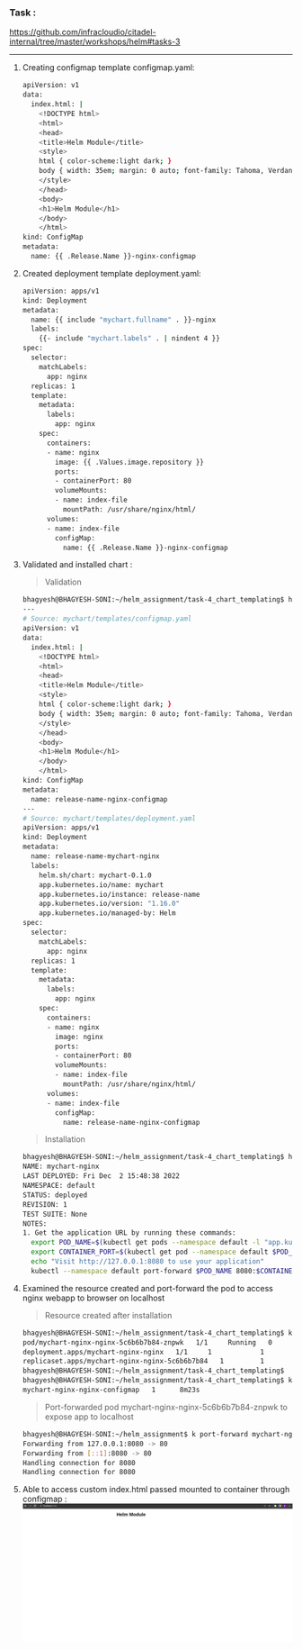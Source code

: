 ### **Task :**

https://github.com/infracloudio/citadel-internal/tree/master/workshops/helm#tasks-3

---

1. Creating configmap template configmap.yaml:
    ```bash
    apiVersion: v1
    data:
      index.html: |
        <!DOCTYPE html>
        <html>
        <head>
        <title>Helm Module</title>
        <style>
        html { color-scheme:light dark; }
        body { width: 35em; margin: 0 auto; font-family: Tahoma, Verdana, Arial, sans-serif; }
        </style>
        </head>
        <body>
        <h1>Helm Module</h1>
        </body>
        </html>
    kind: ConfigMap
    metadata:
      name: {{ .Release.Name }}-nginx-configmap
    ```

2. Created deployment template deployment.yaml:
    ```bash
    apiVersion: apps/v1
    kind: Deployment
    metadata:
      name: {{ include "mychart.fullname" . }}-nginx
      labels:
        {{- include "mychart.labels" . | nindent 4 }}
    spec:
      selector:
        matchLabels:
          app: nginx
      replicas: 1
      template:
        metadata:
          labels:
            app: nginx
        spec:
          containers:
          - name: nginx
            image: {{ .Values.image.repository }} 
            ports:
            - containerPort: 80
            volumeMounts:
            - name: index-file
              mountPath: /usr/share/nginx/html/
          volumes:
          - name: index-file
            configMap:
              name: {{ .Release.Name }}-nginx-configmap
    ```
3. Validated and installed chart :
    > Validation
    ```bash
    bhagyesh@BHAGYESH-SONI:~/helm_assignment/task-4_chart_templating$ helm template mychart/
    ---
    # Source: mychart/templates/configmap.yaml
    apiVersion: v1
    data:
      index.html: |
        <!DOCTYPE html>
        <html>
        <head>
        <title>Helm Module</title>
        <style>
        html { color-scheme:light dark; }
        body { width: 35em; margin: 0 auto; font-family: Tahoma, Verdana, Arial, sans-serif; }
        </style>
        </head>
        <body>
        <h1>Helm Module</h1>
        </body>
        </html>
    kind: ConfigMap
    metadata:
      name: release-name-nginx-configmap
    ---
    # Source: mychart/templates/deployment.yaml
    apiVersion: apps/v1
    kind: Deployment
    metadata:
      name: release-name-mychart-nginx
      labels:
        helm.sh/chart: mychart-0.1.0
        app.kubernetes.io/name: mychart
        app.kubernetes.io/instance: release-name
        app.kubernetes.io/version: "1.16.0"
        app.kubernetes.io/managed-by: Helm
    spec:
      selector:
        matchLabels:
          app: nginx
      replicas: 1
      template:
        metadata:
          labels:
            app: nginx
        spec:
          containers:
          - name: nginx
            image: nginx 
            ports:
            - containerPort: 80
            volumeMounts:
            - name: index-file
              mountPath: /usr/share/nginx/html/
          volumes:
          - name: index-file
            configMap:
              name: release-name-nginx-configmap
    ```

    > Installation
    ```bash
    bhagyesh@BHAGYESH-SONI:~/helm_assignment/task-4_chart_templating$ helm install mychart-nginx ./mychart/
    NAME: mychart-nginx
    LAST DEPLOYED: Fri Dec  2 15:48:38 2022
    NAMESPACE: default
    STATUS: deployed
    REVISION: 1
    TEST SUITE: None
    NOTES:
    1. Get the application URL by running these commands:
      export POD_NAME=$(kubectl get pods --namespace default -l "app.kubernetes.io/name=mychart,app.kubernetes.io/instance=mychart-nginx" -o jsonpath="{.items[0].metadata.name}")
      export CONTAINER_PORT=$(kubectl get pod --namespace default $POD_NAME -o jsonpath="{.spec.containers[0].ports[0].containerPort}")
      echo "Visit http://127.0.0.1:8080 to use your application"
      kubectl --namespace default port-forward $POD_NAME 8080:$CONTAINER_PORT
    ```

4. Examined the resource created and port-forward the pod to access nginx webapp to browser on localhost
    > Resource created after installation
    ```bash
    bhagyesh@BHAGYESH-SONI:~/helm_assignment/task-4_chart_templating$ k get all | grep mychart
    pod/mychart-nginx-nginx-5c6b6b7b84-znpwk   1/1     Running   0             8m11s
    deployment.apps/mychart-nginx-nginx   1/1     1            1           8m11s
    replicaset.apps/mychart-nginx-nginx-5c6b6b7b84   1         1         1       8m11s
    bhagyesh@BHAGYESH-SONI:~/helm_assignment/task-4_chart_templating$
    bhagyesh@BHAGYESH-SONI:~/helm_assignment/task-4_chart_templating$ k get cm | grep mychart
    mychart-nginx-nginx-configmap   1      8m23s
    ```

    > Port-forwarded pod mychart-nginx-nginx-5c6b6b7b84-znpwk to expose app to localhost
    ```bash
    bhagyesh@BHAGYESH-SONI:~/helm_assignment$ k port-forward mychart-nginx-nginx-5c6b6b7b84-znpwk 8080:80
    Forwarding from 127.0.0.1:8080 -> 80
    Forwarding from [::1]:8080 -> 80
    Handling connection for 8080
    Handling connection for 8080
    ```

5. Able to access custom index.html passed mounted to container through configmap :
    ![nginx-webapp](./media/nginx-webapp.png "Nginx-webapp")